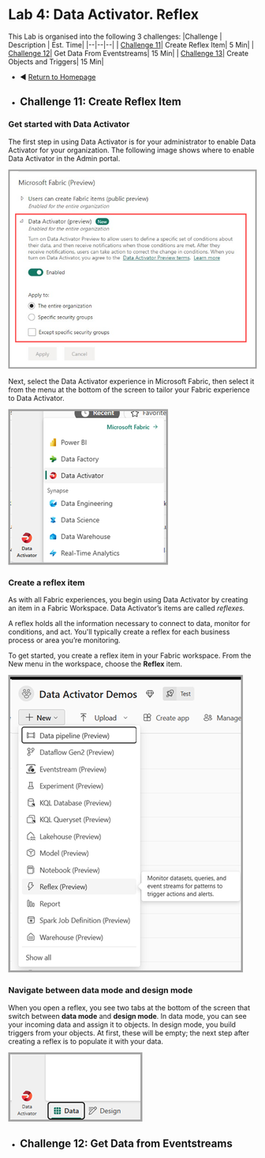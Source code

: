 # Lab 4: Data Activator. Reflex

This Lab is organised into the following 3 challenges:
|Challenge | Description | Est. Time|
|--|--|--|
| [Challenge 11](#challenge-11-create-reflex-item)| Create Reflex Item| 5 Min|
| [Challenge 12](#challenge-12-get-data-from-eventstreams)| Get Data From Eventstreams| 15 Min|
| [Challenge 13](#challenge-7-going-more-advanced-with-kql)| Create Objects and Triggers| 15 Min|

- ◀️ [Return to Homepage](readme.md)

- ## Challenge 11: Create Reflex Item

### Get started with Data Activator

The first step in using Data Activator is for your administrator to enable Data Activator for your organization. The following image shows where to enable Data Activator in the Admin portal.

![Get Started with Data Activator](/assets/images/data-activator-get-started-04.png "Screenshot of enabling data activator in the admin portal.")

Next, select the Data Activator experience in Microsoft Fabric, then select it from the menu at the bottom of the screen to tailor your Fabric experience to Data Activator.

![Get Started with Data Activator](/assets/images/data-activator-get-started-01.png "Get Started with Data Activator")


### Create a reflex item

As with all Fabric experiences, you begin using Data Activator by creating an item in a Fabric Workspace. Data Activator’s items are called *reflexes.*

A reflex holds all the information necessary to connect to data, monitor for conditions, and act. You'll typically create a reflex for each business process or area you’re monitoring.

To get started, you create a reflex item in your Fabric workspace. From the New menu in the workspace, choose the **Reflex** item.

![Create Reflex Item](/assets/images/data-activator-get-started-03.png "Screenshot of selecting a new data activator reflex item.")

### Navigate between data mode and design mode

When you open a reflex, you see two tabs at the bottom of the screen that switch between **data mode** and **design mode**. In data mode, you can see your incoming data and assign it to objects. In design mode, you build triggers from your objects. At first, these will be empty; the next step after creating a reflex is to populate it with your data.

![Get Started with Data Activator](/assets/images/data-activator-get-started-02.png "Screenshot of data activator switch between data mode and design mode.")

- ## Challenge 12: Get Data from Eventstreams
